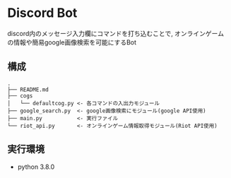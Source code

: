 # Discord Bot

discord内のメッセージ入力欄にコマンドを打ち込むことで,
オンラインゲームの情報や簡易google画像検索を可能にするBot

## 構成

    .
    ├── README.md
    ├── cogs
    │   └── defaultcog.py <- 各コマンドの入出力モジュール
    ├── google_search.py  <- google画像検索にモジュール(google API使用)
    ├── main.py           <- 実行ファイル
    └── riot_api.py       <- オンラインゲーム情報取得モジュール(Riot API使用)

## 実行環境

- python 3.8.0
